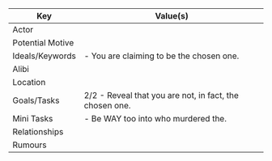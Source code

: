 | Key              | Value(s)                                                |
| ---------------- | ------------------------------------------------------- |
| Actor            |                                                         |
| Potential Motive |                                                         |
| Ideals/Keywords  | - You are claiming to be the chosen one.                |
| Alibi            |                                                         |
| Location         |                                                         |
| Goals/Tasks      | 2/2 - Reveal that you are not, in fact, the chosen one. |
| Mini Tasks       | - Be WAY too into who murdered the.                     |
| Relationships    |                                                         |
| Rumours          |                                                         |
